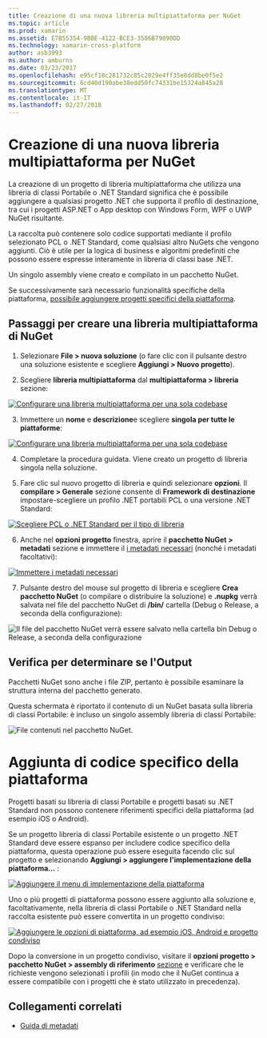 ```yaml
---
title: Creazione di una nuova libreria multipiattaforma per NuGet
ms.topic: article
ms.prod: xamarin
ms.assetid: E7B55354-9BBE-4122-BCE3-3506B79090DD
ms.technology: xamarin-cross-platform
author: asb3993
ms.author: amburns
ms.date: 03/23/2017
ms.openlocfilehash: e95cf18c281732c85c2029e4ff35e8dd8be0f5e2
ms.sourcegitcommit: 6cd40d190abe38edd50fc74331be15324a845a28
ms.translationtype: MT
ms.contentlocale: it-IT
ms.lasthandoff: 02/27/2018
---
```

# <a name="creating-a-new-multiplatform-library-for-nuget"></a>Creazione di una nuova libreria multipiattaforma per NuGet

La creazione di un progetto di libreria multipiattaforma che utilizza una libreria di classi Portabile o .NET Standard significa che è possibile aggiungere a qualsiasi progetto .NET che supporta il profilo di destinazione, tra cui i progetti ASP.NET o App desktop con Windows Form, WPF o UWP NuGet risultante.

La raccolta può contenere solo codice supportati mediante il profilo selezionato PCL o .NET Standard, come qualsiasi altro NuGets che vengono aggiunti.
Ciò è utile per la logica di business e algoritmi predefiniti che possono essere espresse interamente in libreria di classi base .NET.

Un singolo assembly viene creato e compilato in un pacchetto NuGet.

Se successivamente sarà necessario funzionalità specifiche della piattaforma, [possibile aggiungere progetti specifici della piattaforma](#add-platforms).

## <a name="steps-to-create-a-multiplatform-library-nuget"></a>Passaggi per creare una libreria multipiattaforma di NuGet

1. Selezionare **File > nuova soluzione** (o fare clic con il pulsante destro una soluzione esistente e scegliere **Aggiungi > Nuovo progetto**).

2. Scegliere **libreria multipiattaforma** dal **multipiattaforma > libreria** sezione:

  [ ![](single-codebase-images/mulitplatform-library-sml.png "Configurare una libreria multipiattaforma per una sola codebase")](single-codebase-images/mulitplatform-library.png)

3. Immettere un **nome** e **descrizione**e scegliere **singola per tutte le piattaforme**:

  [ ![](single-codebase-images/single-configure-sml.png "Configurare una libreria multipiattaforma per una sola codebase")](single-codebase-images/single-configure.png)

4. Completare la procedura guidata. Viene creato un progetto di libreria singola nella soluzione.

5. Fare clic sul nuovo progetto di libreria e quindi selezionare **opzioni**. Il **compilare > Generale** sezione consente di **Framework di destinazione** impostare-scegliere un profilo .NET portabili PCL o una versione .NET Standard:

  [ ![](single-codebase-images/single-choose-type-sml.png "Scegliere PCL o .NET Standard per il tipo di libreria")](single-codebase-images/single-choose-type.png)

6. Anche nel **opzioni progetto** finestra, aprire il **pacchetto NuGet > metadati** sezione e immettere il [i metadati necessari](~/cross-platform/app-fundamentals/nuget-multiplatform-libraries/metadata.md) (nonché i metadati facoltativi):

  [ ![](single-codebase-images/single-metadata-sml.png "Immettere i metadati necessari")](single-codebase-images/single-metadata.png)

7. Pulsante destro del mouse sul progetto di libreria e scegliere **Crea pacchetto NuGet** (o compilare o distribuire la soluzione) e **.nupkg** verrà salvata nel file del pacchetto NuGet di **/bin/** cartella (Debug o Release, a seconda della configurazione):

  ![](single-codebase-images/create-nuget-package.png "Il file del pacchetto NuGet verrà essere salvato nella cartella bin Debug o Release, a seconda della configurazione")


## <a name="verifying-the-output"></a>Verifica per determinare se l'Output

Pacchetti NuGet sono anche i file ZIP, pertanto è possibile esaminare la struttura interna del pacchetto generato.

Questa schermata è riportato il contenuto di un NuGet basata sulla libreria di classi Portabile: è incluso un singolo assembly libreria di classi Portabile:

![](single-codebase-images/nuget-output.png "File contenuti nel pacchetto NuGet.")

<a name="add-platforms" />

# <a name="adding-platform-specific-code"></a>Aggiunta di codice specifico della piattaforma

Progetti basati su libreria di classi Portabile e progetti basati su .NET Standard non possono contenere riferimenti specifici della piattaforma (ad esempio iOS o Android).

Se un progetto libreria di classi Portabile esistente o un progetto .NET Standard deve essere espanso per includere codice specifico della piattaforma, questa operazione può essere eseguita facendo clic sul progetto e selezionando **Aggiungi > aggiungere l'implementazione della piattaforma...** :

[ ![](single-codebase-images/add-later-sml.png "Aggiungere il menu di implementazione della piattaforma")](single-codebase-images/add-later.png)

Uno o più progetti di piattaforma possono essere aggiunto alla soluzione e, facoltativamente, nella libreria di classi Portabile o .NET Standard nella raccolta esistente può essere convertita in un progetto condiviso:

[ ![](single-codebase-images/add-later-platforms-sml.png "Aggiungere le opzioni di piattaforma, ad esempio iOS, Android e progetto condiviso")](single-codebase-images/add-later-platforms-sml.png)

Dopo la conversione in un progetto condiviso, visitare il **opzioni progetto > pacchetto NuGet > assembly di riferimento**
[sezione](~/cross-platform/app-fundamentals/nuget-multiplatform-libraries/platform-specific.md) e verificare che le richieste vengono selezionati i profili (in modo che il NuGet continua a essere compatibile con i progetti che è stato utilizzato in precedenza).


## <a name="related-links"></a>Collegamenti correlati

- [Guida di metadati](~/cross-platform/app-fundamentals/nuget-multiplatform-libraries/metadata.md)
